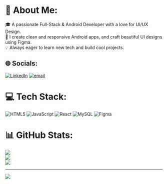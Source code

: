 # 💫 About Me:
🎓 A passionate Full-Stack & Android Developer with a love for UI/UX Design.<br>📱 I create clean and responsive Android apps, and craft beautiful UI designs using Figma.<br>💡 Always eager to learn new tech and build cool projects.

## 🌐 Socials:
[![LinkedIn](https://img.shields.io/badge/LinkedIn-%230077B5.svg?logo=linkedin&logoColor=white)](http://www.linkedin.com/in/hari-prashath-22032005h) 
[![email](https://img.shields.io/badge/Email-D14836?logo=gmail&logoColor=white)](mailto:hariprashath220305@gmail.com) 

# 💻 Tech Stack:
![HTML5](https://img.shields.io/badge/html5-%23E34F26.svg?style=for-the-badge&logo=html5&logoColor=white) 
![JavaScript](https://img.shields.io/badge/javascript-%23323330.svg?style=for-the-badge&logo=javascript&logoColor=%23F7DF1E) 
![React](https://img.shields.io/badge/react-%2320232a.svg?style=for-the-badge&logo=react&logoColor=%2361DAFB) 
![MySQL](https://img.shields.io/badge/mysql-4479A1.svg?style=for-the-badge&logo=mysql&logoColor=white) 
![Figma](https://img.shields.io/badge/figma-%23F24E1E.svg?style=for-the-badge&logo=figma&logoColor=white)

# 📊 GitHub Stats:
![](https://github-readme-stats.vercel.app/api?username=Itshari2005&theme=dark&hide_border=true&include_all_commits=false&count_private=false)<br/>
![](https://nirzak-streak-stats.vercel.app/?user=Itshari2005&theme=dark&hide_border=true)<br/>
![](https://github-readme-stats.vercel.app/api/top-langs/?username=Itshari2005&theme=dark&hide_border=true&include_all_commits=false&count_private=false&layout=compact)

---
[![](https://visitcount.itsvg.in/api?id=Itshari2005&icon=0&color=0)](https://visitcount.itsvg.in)

<!-- Proudly created with GPRM ( https://gprm.itsvg.in ) -->
